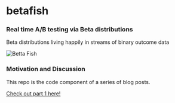 
# betafish

### Real time A/B testing via Beta distributions

Beta distributions living happily in streams of binary outcome data

![Betta Fish](http://i.imgur.com/ITdKshq.gif)

### Motivation and Discussion

This repo is the code component of a series of blog posts.

[Check out part 1 here!](http://l0stinsp4ce.com/index.php/blogggo/online-alternatives-testing-pt-1)

